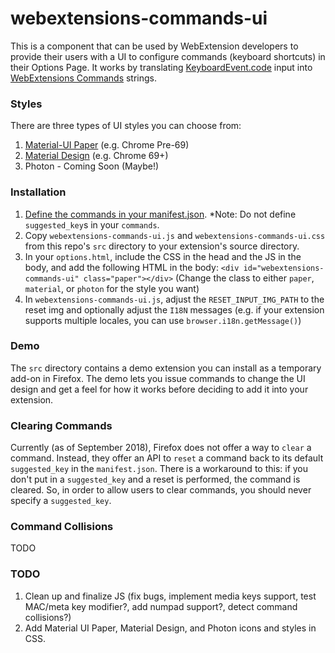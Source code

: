 # webextensions-commands-ui
This is a component that can be used by WebExtension developers to provide their users with a UI to configure commands (keyboard shortcuts) in their Options Page.
It works by translating [KeyboardEvent.code](https://developer.mozilla.org/docs/Web/API/KeyboardEvent/code) input into [WebExtensions Commands](https://developer.mozilla.org/docs/Mozilla/Add-ons/WebExtensions/API/commands) strings.

### Styles
There are three types of UI styles you can choose from:

1. [Material-UI Paper](https://material-ui.com/demos/text-fields/) (e.g. Chrome Pre-69)
2. [Material Design](https://material.io/design/components/text-fields.html) (e.g. Chrome 69+)
3. Photon - Coming Soon (Maybe!)

### Installation
1. [Define the commands in your manifest.json](https://developer.mozilla.org/docs/Mozilla/Add-ons/WebExtensions/manifest.json/commands). *Note: Do not define `suggested_key`s in your `commands`.
2. Copy `webextensions-commands-ui.js` and `webextensions-commands-ui.css` from this repo's `src` directory to your extension's source directory.
3. In your `options.html`, include the CSS in the head and the JS in the body, and add the following HTML in the body:
`<div id="webextensions-commands-ui" class="paper"></div>` (Change the class to either `paper`, `material`, or `photon` for the style you want)
4. In `webextensions-commands-ui.js`, adjust the `RESET_INPUT_IMG_PATH` to the reset img and optionally adjust the `I18N` messages (e.g. if your extension supports multiple locales, you can use `browser.i18n.getMessage()`) 

### Demo
The `src` directory contains a demo extension you can install as a temporary add-on in Firefox.
The demo lets you issue commands to change the UI design and get a feel for how it works before deciding to add it into your extension.

### Clearing Commands
Currently (as of September 2018), Firefox does not offer a way to `clear` a command. Instead, they offer an API to `reset` a command back to its default `suggested_key` in the `manifest.json`.
There is a workaround to this: if you don't put in a `suggested_key` and a reset is performed, the command is cleared.
So, in order to allow users to clear commands, you should never specify a `suggested_key`.

### Command Collisions
TODO

### TODO
1. Clean up and finalize JS (fix bugs, implement media keys support, test MAC/meta key modifier?, add numpad support?, detect command collisions?)
2. Add Material UI Paper, Material Design, and Photon icons and styles in CSS.
